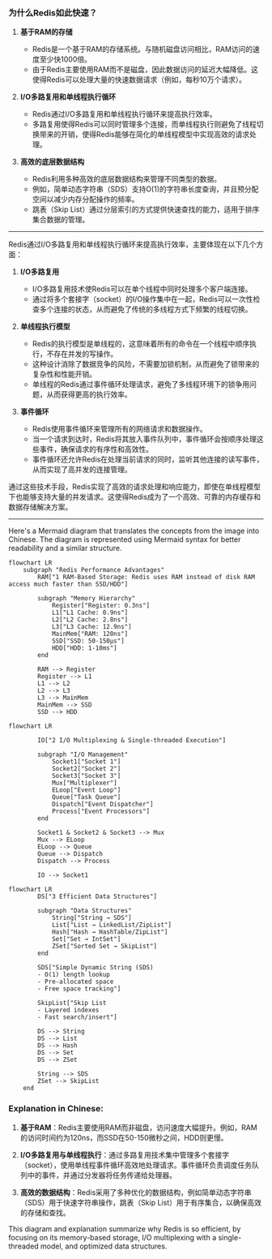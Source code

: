 ### 为什么Redis如此快速？

1. **基于RAM的存储**
   - Redis是一个基于RAM的存储系统。与随机磁盘访问相比，RAM访问的速度至少快1000倍。
   - 由于Redis主要使用RAM而不是磁盘，因此数据访问的延迟大幅降低。这使得Redis可以处理大量的快速数据请求（例如，每秒10万个请求）。

2. **I/O多路复用和单线程执行循环**
   - Redis通过I/O多路复用和单线程执行循环来提高执行效率。
   - 多路复用使得Redis可以同时管理多个连接，而单线程执行则避免了线程切换带来的开销，使得Redis能够在简化的单线程模型中实现高效的请求处理。

3. **高效的底层数据结构**
   - Redis利用多种高效的底层数据结构来管理不同类型的数据。
   - 例如，简单动态字符串（SDS）支持O(1)的字符串长度查询，并且预分配空间以减少内存分配操作的频率。
   - 跳表（Skip List）通过分层索引的方式提供快速查找的能力，适用于排序集合数据的管理。

---

Redis通过I/O多路复用和单线程执行循环来提高执行效率，主要体现在以下几个方面：

1. **I/O多路复用**
   - I/O多路复用技术使Redis可以在单个线程中同时处理多个客户端连接。
   - 通过将多个套接字（socket）的I/O操作集中在一起，Redis可以一次性检查多个连接的状态，从而避免了传统的多线程方式下频繁的线程切换。

2. **单线程执行模型**
   - Redis的执行模型是单线程的，这意味着所有的命令在一个线程中顺序执行，不存在并发的写操作。
   - 这种设计消除了数据竞争的风险，不需要加锁机制，从而避免了锁带来的复杂性和性能开销。
   - 单线程的Redis通过事件循环处理请求，避免了多线程环境下的锁争用问题，从而获得更高的执行效率。

3. **事件循环**
   - Redis使用事件循环来管理所有的网络请求和数据操作。
   - 当一个请求到达时，Redis将其放入事件队列中，事件循环会按顺序处理这些事件，确保请求的有序性和高效性。
   - 事件循环还允许Redis在处理当前请求的同时，监听其他连接的读写事件，从而实现了高并发的连接管理。

通过这些技术手段，Redis实现了高效的请求处理和响应能力，即使在单线程模型下也能够支持大量的并发请求。这使得Redis成为了一个高效、可靠的内存缓存和数据存储解决方案。

---

Here's a Mermaid diagram that translates the concepts from the image into Chinese. The diagram is represented using Mermaid syntax for better readability and a similar structure.

```mermaid
flowchart LR
    subgraph "Redis Performance Advantages"
        RAM["1 RAM-Based Storage: Redis uses RAM instead of disk RAM access much faster than SSD/HDD"]

        subgraph "Memory Hierarchy"
            Register["Register: 0.3ns"]
            L1["L1 Cache: 0.9ns"]
            L2["L2 Cache: 2.8ns"]
            L3["L3 Cache: 12.9ns"]
            MainMem["RAM: 120ns"]
            SSD["SSD: 50-150μs"]
            HDD["HDD: 1-10ms"]
        end

        RAM --> Register
        Register --> L1
        L1 --> L2
        L2 --> L3
        L3 --> MainMem
        MainMem --> SSD
        SSD --> HDD
```
```mermaid
flowchart LR

        IO["2 I/O Multiplexing & Single-threaded Execution"]
        
        subgraph "I/O Management"
            Socket1["Socket 1"]
            Socket2["Socket 2"]
            Socket3["Socket 3"]
            Mux["Multiplexer"]
            ELoop["Event Loop"]
            Queue["Task Queue"]
            Dispatch["Event Dispatcher"]
            Process["Event Processors"]
        end
        
        Socket1 & Socket2 & Socket3 --> Mux
        Mux --> ELoop
        ELoop --> Queue
        Queue --> Dispatch
        Dispatch --> Process
        
        IO --> Socket1
```
```mermaid
flowchart LR
        DS["3 Efficient Data Structures"]
        
        subgraph "Data Structures"
            String["String → SDS"]
            List["List → LinkedList/ZipList"]
            Hash["Hash → HashTable/ZipList"]
            Set["Set → IntSet"]
            ZSet["Sorted Set → SkipList"]
        end

        SDS["Simple Dynamic String (SDS)
        - O(1) length lookup
        - Pre-allocated space
        - Free space tracking"]

        SkipList["Skip List
        - Layered indexes
        - Fast search/insert"]

        DS --> String
        DS --> List
        DS --> Hash
        DS --> Set
        DS --> ZSet
        
        String --> SDS
        ZSet --> SkipList
    end
```

### Explanation in Chinese:

1. **基于RAM**：Redis主要使用RAM而非磁盘，访问速度大幅提升。例如，RAM的访问时间约为120ns，而SSD在50-150微秒之间，HDD则更慢。
   
2. **I/O多路复用与单线程执行**：通过多路复用技术集中管理多个套接字（socket），使用单线程事件循环高效地处理请求。事件循环负责调度任务队列中的事件，并通过分发器将任务传递给处理器。
   
3. **高效的数据结构**：Redis采用了多种优化的数据结构，例如简单动态字符串（SDS）用于快速字符串操作，跳表（Skip List）用于有序集合，以确保高效的存储和查找。

This diagram and explanation summarize why Redis is so efficient, by focusing on its memory-based storage, I/O multiplexing with a single-threaded model, and optimized data structures.
